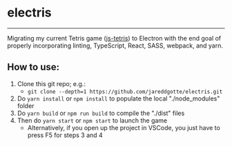 # electris
---
Migrating my current Tetris game ([js-tetris](https://github.com/jareddgotte/js-tetris)) to Electron with the end goal of properly incorporating linting, TypeScript, React, SASS, webpack, and yarn.

## How to use:
1. Clone this git repo; e.g.:
   * `git clone --depth=1 https://github.com/jareddgotte/electris.git`
2. Do `yarn install` or `npm install` to populate the local "./node_modules" folder
3. Do `yarn build` or `npm run build` to compile the "./dist" files
4. Then do `yarn start` or `npm start` to launch the game
   * Alternatively, if you open up the project in VSCode, you just have to press F5 for steps 3 and 4
